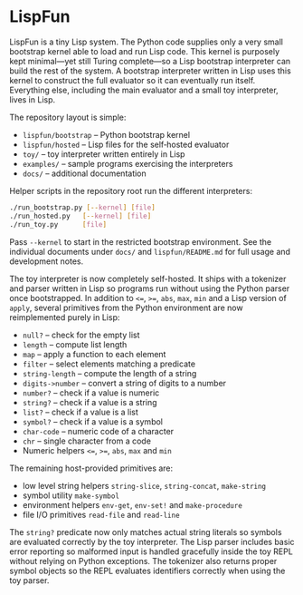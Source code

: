 # LispFun

LispFun is a tiny Lisp system.  The Python code supplies only a very small
bootstrap kernel able to load and run Lisp code.  This kernel is purposely kept
minimal—yet still Turing complete—so a Lisp bootstrap interpreter can build the
rest of the system.  A bootstrap interpreter written in Lisp uses this kernel to
construct the full evaluator so it can eventually run itself.  Everything else,
including the main evaluator and a small toy interpreter, lives in Lisp.

The repository layout is simple:

- `lispfun/bootstrap` – Python bootstrap kernel
- `lispfun/hosted` – Lisp files for the self‑hosted evaluator
- `toy/` – toy interpreter written entirely in Lisp
- `examples/` – sample programs exercising the interpreters
- `docs/` – additional documentation

Helper scripts in the repository root run the different interpreters:


```bash
./run_bootstrap.py [--kernel] [file]
./run_hosted.py   [--kernel] [file]
./run_toy.py      [file]
```

Pass `--kernel` to start in the restricted bootstrap environment.  See the
individual documents under `docs/` and `lispfun/README.md` for full usage and
development notes.

The toy interpreter is now completely self-hosted.  It ships with a tokenizer
and parser written in Lisp so programs run without using the Python parser once
bootstrapped.  In addition to `<=`, `>=`, `abs`, `max`, `min` and a Lisp version
of `apply`, several primitives from the Python environment are now
reimplemented purely in Lisp:

- `null?` – check for the empty list
- `length` – compute list length
- `map` – apply a function to each element
- `filter` – select elements matching a predicate
- `string-length` – compute the length of a string
- `digits->number` – convert a string of digits to a number
- `number?` – check if a value is numeric
- `string?` – check if a value is a string
- `list?` – check if a value is a list
- `symbol?` – check if a value is a symbol
- `char-code` – numeric code of a character
- `chr` – single character from a code
- Numeric helpers `<=`, `>=`, `abs`, `max` and `min`

The remaining host-provided primitives are:
- low level string helpers `string-slice`, `string-concat`, `make-string`
- symbol utility `make-symbol`
- environment helpers `env-get`, `env-set!` and `make-procedure`
- file I/O primitives `read-file` and `read-line`

The `string?` predicate now only matches actual string literals so symbols
are evaluated correctly by the toy interpreter.  The Lisp parser includes
basic error reporting so malformed input is handled gracefully inside the
toy REPL without relying on Python exceptions.  The tokenizer also returns
proper symbol objects so the REPL evaluates identifiers correctly when using
the toy parser.
